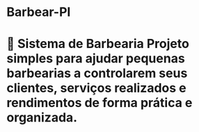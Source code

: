 # Barbear-PI
# 💈 Sistema de Barbearia  Projeto simples para ajudar pequenas barbearias a controlarem seus clientes, serviços realizados e rendimentos de forma prática e organizada.
